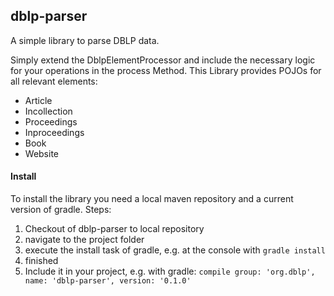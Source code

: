 ## dblp-parser
A simple library to parse DBLP data.

Simply extend the DblpElementProcessor and include the necessary logic for your operations in the process Method.
This Library provides POJOs for all relevant elements:
+ Article
+ Incollection
+ Proceedings
+ Inproceedings
+ Book
+ Website

#### Install
To install the library you need a local maven repository and a current version of gradle.
Steps:
1. Checkout of dblp-parser to local repository
2. navigate to the project folder
3. execute the install task of gradle, e.g. at the console with ```gradle install```
4. finished
5. Include it in your project, e.g. with gradle: 
   ```compile group: 'org.dblp', name: 'dblp-parser', version: '0.1.0'```
